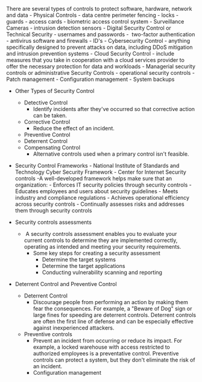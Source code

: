 There are several types of controls to protect software, hardware, network and data
	- Physical Controls
		- data centre perimeter fencing
		- locks
		- guards
		- access cards
		- biometric access control system
		- Surveillance Cameras
		- intrusion detection sensors
	- Digital Security Control or Technical Security 
		- usernames and passwords
		-  two-factor authentication
		- antivirus software and firewalls
		- ID's
	- Cybersecurity Control
		- anything specifically designed to prevent attacks on data, including DDoS mitigation and intrusion prevention systems
	- Cloud Security Control
		- include measures that you take in cooperation with a cloud services provider to offer the necessary protection for data and workloads
	 - Managerial security controls or administrative Security Controls
	- operational security controls
		- Patch management
		- Configuration management
		- System backups
- Other Types of Security Control
	- Detective Control
		- Identify incidents after they've occurred so that corrective action can be taken.
	- Corrective Control
		- Reduce the effect of an incident.
	 - Preventive Control
	 - Deterrent Control
	- Compensating Control
		- Alternative controls used when a primary control isn't feasible.

- Security Control Frameworks
		- National Institute of Standards and Technology Cyber Security Framework
		- Center for Internet Security controls
	-A well-developed framework helps make sure that an organization:
		-  Enforces IT security policies through security controls
		- Educates employees and users about security guidelines
		- Meets industry and compliance regulations
		- Achieves operational efficiency across security controls
		- Continually assesses risks and addresses them through security controls
- Security controls assessments
	-  A security controls assessment enables you to evaluate your current controls to determine they are implemented correctly, operating as intended and meeting your security requirements.
		- Some key steps for creating a security assessment
			- Determine the target systems
			- Determine the target applications
			- Conducting vulnerability scanning and reporting
- Deterrent Control  and Preventive Control
	- Deterrent Control
		- Discourage people from performing an action by making them fear the consequences. For example, a "Beware of Dog" sign or large fines for speeding are deterrent controls. Deterrent controls are often the first line of defense and can be especially effective against inexperienced attackers.
	- Preventive controls
		- Prevent an incident from occurring or reduce its impact. For example, a locked warehouse with access restricted to authorized employees is a preventative control. Preventive controls can protect a system, but they don't eliminate the risk of an incident.
		- Configuration management